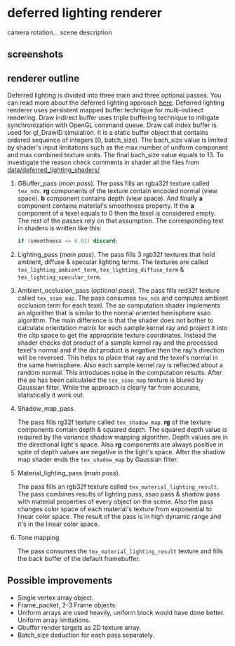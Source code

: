 # deferred lighting renderer
camera rotation...
scene description

## screenshots

## renderer outline
Deferred lighting is divided into three main and three optional passes. You can read more about the deferred lighting approach [here](http://www.realtimerendering.com/blog/deferred-lighting-approaches/).
Deferred lighting renderer uses persistent mapped buffer technique for multi-indirect rendering. Draw indirect buffer uses triple buffering technique to mitigate synchronization with OpenGL command queue. Draw call index buffer is used for gl_DrawID simulation. It is a static buffer object that contains ordered sequence of integers [0, batch_size). The bach_size value is limited by shader's input limitations such as the max number of uniform component and max combined texture units. The final bach_size value equals to 13. To investigate the reason check comments in shader all the files from [data/deferred_lighting_shaders/](../../../data/deferred_lighting_shaders/)

1. GBuffer_pass (_main pass_).
	The pass fills an rgba32f texture called ```tex_nds```. **rg** components of the texture contain encoded normal (view space). **b** component contains depth (view space). And finally **a** component contains material's smoothness property.
	If the **a** component of a texel equals to 0 then the texel is considered empty. The rest of the passes rely on that assumption. The corresponding test in shaders is written like this:
	```glsl
	if (smoothness <= 0.01) discard;
	```

2. Lighting_pass (_main pass_). 
	The pass fills 3 rgb32f textures that hold ambient,  diffuse & specular lighting terms. The textures are called ```tex_lighting_ambient_term```, ```tex_lighting_diffuse_term``` & ```tex_lighting_specular_term```.
	
3. Ambient_occlusion_pass (_optional pass_).
	The pass fills red32f texture called ```tex_ssao_map```. The pass consumes ```tex_nds``` and computes ambient occlusion term for each texel. The ao computation shader implements an algorithm that is similar to the normal oriented hemisphere ssao algorithm. The main difference is that the shader does not bother to calculate orientation matrix for each sample kernel ray and project it into the clip space to get the appropriate texture coordinates. Instead the shader checks dot product of a sample kernel ray and the processed texel's normal and if the dot product is negative then the ray's direction will be reversed. This helps to place that ray and the texel's normal in the same hemisphere. Also each sample kernel ray is reflected about a random normal. This introduces noise in the computation results. After the ao has been calculated the ```tex_ssao_map``` texture is blured by Gaussian filter. While the approach is clearly far from accurate, statistically it work out.
 
4. Shadow_map_pass.
	
	The pass fills rg32f texture called ```tex_shadow_map```. **rg** of the texture components contain depth & squared depth. The squared depth value is required by the variance shadow mapping algorithm. Depth values are in the directional light's space. Also **rg** components are always positive in spite of depth values are negative in the light's space. After the shadow map shader ends the ```tex_shadow_map``` by Gaussian filter.
 
5. Material_lighting_pass (_main pass_).

	The pass fills an rgb32f texture called ```tex_material_lighting_result```.	The pass combines results of lighting pass, ssao pass & shadow pass with material properties of every object on the scene. Also the pass changes color space of each material's texture from exponential to linear color space. The result of the pass is in high dynamic range and it's in the linear color space. 

6. Tone mapping
	
	The pass consumes the ```tex_material_lighting_result``` texture and fills the back buffer of the default framebuffer.

## Possible improvements
- Single vertex array object. 
- Frame_packet, 2-3 Frame objects.
- Uniform arrays are used heavily, uniform block would have done better. Uniform array limitations.
- Gbuffer render targets as 2D texture array.
- Batch_size deduction for each pass separately.
